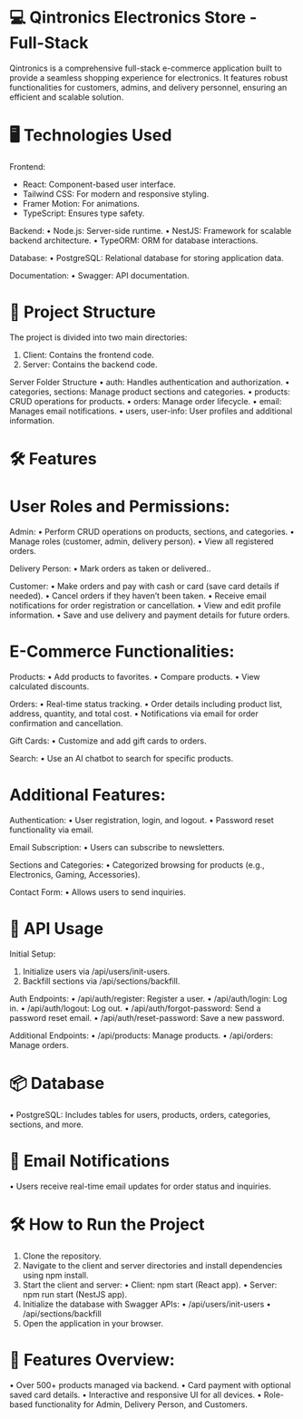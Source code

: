 # 💻 Qintronics Electronics Store - Full-Stack

Qintronics is a comprehensive full-stack e-commerce application built to provide a seamless shopping experience for electronics. It features robust functionalities for customers, admins, and delivery personnel, ensuring an efficient and scalable solution.

# 🖥️ Technologies Used

Frontend:
- React: Component-based user interface.
- Tailwind CSS: For modern and responsive styling.
- Framer Motion: For animations.
- TypeScript: Ensures type safety.

Backend:
• Node.js: Server-side runtime.
• NestJS: Framework for scalable backend architecture.
• TypeORM: ORM for database interactions.

Database:
• PostgreSQL: Relational database for storing application data.

Documentation:
• Swagger: API documentation.

# 📂 Project Structure

The project is divided into two main directories:

1. Client: Contains the frontend code.
2. Server: Contains the backend code.

Server Folder Structure
• auth: Handles authentication and authorization.
• categories, sections: Manage product sections and categories.
• products: CRUD operations for products.
• orders: Manage order lifecycle.
• email: Manages email notifications.
• users, user-info: User profiles and additional information.

# 🛠️ Features

# User Roles and Permissions:

Admin:
• Perform CRUD operations on products, sections, and categories.
• Manage roles (customer, admin, delivery person).
• View all registered orders.

Delivery Person:
• Mark orders as taken or delivered..

Customer:
• Make orders and pay with cash or card (save card details if needed).
• Cancel orders if they haven’t been taken.
• Receive email notifications for order registration or cancellation.
• View and edit profile information.
• Save and use delivery and payment details for future orders.

# E-Commerce Functionalities:

Products:
• Add products to favorites.
• Compare products.
• View calculated discounts.

Orders:
• Real-time status tracking.
• Order details including product list, address, quantity, and total cost.
• Notifications via email for order confirmation and cancellation.

Gift Cards:
• Customize and add gift cards to orders.

Search:
• Use an AI chatbot to search for specific products.

# Additional Features:

Authentication:
• User registration, login, and logout.
• Password reset functionality via email.

Email Subscription:
• Users can subscribe to newsletters.

Sections and Categories:
• Categorized browsing for products (e.g., Electronics, Gaming, Accessories).

Contact Form:
• Allows users to send inquiries.

# 📜 API Usage

Initial Setup:

1. Initialize users via /api/users/init-users.
2. Backfill sections via /api/sections/backfill.

Auth Endpoints:
• /api/auth/register: Register a user.
• /api/auth/login: Log in.
• /api/auth/logout: Log out.
• /api/auth/forgot-password: Send a password reset email.
• /api/auth/reset-password: Save a new password.

Additional Endpoints:
• /api/products: Manage products.
• /api/orders: Manage orders.

# 📦 Database

• PostgreSQL: Includes tables for users, products, orders, categories, sections, and more.

# 📧 Email Notifications

• Users receive real-time email updates for order status and inquiries.

# 🛠️ How to Run the Project

1. Clone the repository.
2. Navigate to the client and server directories and install dependencies using npm install.
3. Start the client and server:
   • Client: npm start (React app).
   • Server: npm run start (NestJS app).
4. Initialize the database with Swagger APIs:
   • /api/users/init-users
   • /api/sections/backfill
5. Open the application in your browser.

# 🌟 Features Overview:

• Over 500+ products managed via backend.
• Card payment with optional saved card details.
• Interactive and responsive UI for all devices.
• Role-based functionality for Admin, Delivery Person, and Customers.

